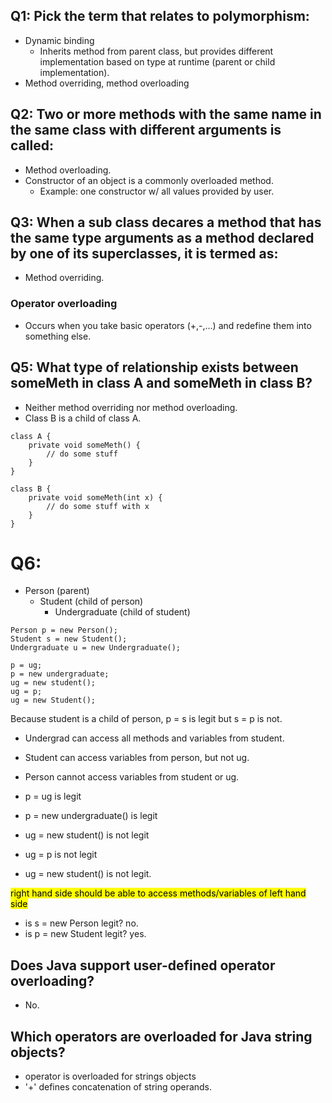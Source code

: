## Q1: Pick the term that relates to polymorphism:
* Dynamic binding
	* Inherits method from parent class, but provides different implementation based on type at runtime (parent or child implementation).
* Method overriding, method overloading

## Q2: Two or more methods with the same name in the same class with different arguments is called:
* Method overloading.
* Constructor of an object is a commonly overloaded method.
	* Example: one constructor w/ all values provided by user.

## Q3: When a sub class decares a method that has the same type arguments as a method declared by one of its superclasses, it is termed as:
* Method overriding.

### Operator overloading
* Occurs when you take basic operators (+,-,...) and redefine them into something else.

## Q5: What type of relationship exists between someMeth in class A and someMeth in class B?
* Neither method overriding nor method overloading.
* Class B is a child of class A.
~~~
class A {
	private void someMeth() {
		// do some stuff
	}
}

class B {
	private void someMeth(int x) {
		// do some stuff with x
	}
}
~~~

# Q6:
* Person (parent)
	* Student (child of person)
		* Undergraduate (child of student)

~~~
Person p = new Person();
Student s = new Student();
Undergraduate u = new Undergraduate();

p = ug;
p = new undergraduate;
ug = new student();
ug = p;
ug = new Student();
~~~

Because student is a child of person, p = s is legit but s = p is not.
* Undergrad can access all methods and variables from student.
* Student can access variables from person, but not ug.
* Person cannot access variables from student or ug.

* p = ug is legit
* p = new undergraduate() is legit
* ug = new student() is not legit
* ug = p is not legit
* ug = new student() is not legit.

<mark>right hand side should be able to access methods/variables of left hand side</mark>

* is s = new Person legit? no.
* is p = new Student legit? yes.


## Does Java support user-defined operator overloading?
* No.
## Which operators are overloaded for Java string objects?
* operator is overloaded for strings objects
* '+' defines concatenation of string operands.